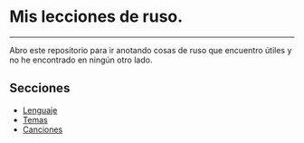 # Mis lecciones de ruso.

*****

Abro este repositorio para ir anotando cosas de ruso que encuentro útiles y no he encontrado en ningún otro lado.

## Secciones

* [Lenguaje](language/index.md)
* [Temas](topics/index.md)
* [Canciones](songs/index.md)
